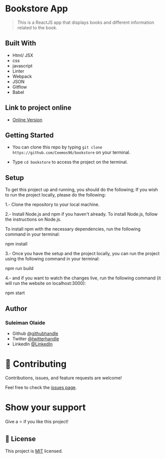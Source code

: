 # Bookstore App

> This is a ReactJS app that displays books and different information related to the book.

## Built With

- Html/ JSX
- css
- javascript
- Linter
- Webpack
- JSON
- Gitflow
- Babel

## Link to project online
- [Online Version]()

## Getting Started

- You can clone this repo by typing `git clone https://github.com/Ceemos96/bookstore` on your terminal.

- Type `cd bookstore` to access the project on the terminal.

## Setup

To get this project up and running, you should do the following; If you wish to run the project locally, please do the following:

1.- Clone the repository to your local machine. 

2.- Install Node.js and npm if you haven't already. To install Node.js, follow the instructions on Node.js.

To install npm with the necessary dependencies, run the following command in your terminal: 

npm install 

3.- Once you have the setup and the project locally, you can run the project using the following command in your terminal:

npm run build

4.- and if you want to watch the changes live, run the following command (it will run the website on localhost:3000):

npm start

## Author
### **Suleiman Olaide**

- Github [@githubhandle](https://github.com/ceemos96)
- Twitter [@twitterhandle](https://twitter.com/ceemos_dev)
- LinkedIn [@LinkedIn](https://www.linkedin.com/in/suleiman-olaide-97689b154/)

# 🤝 Contributing

Contributions, issues, and feature requests are welcome!

Feel free to check the [issues page](https://github.com/Ceemos96/bookstore/issues).

# Show your support

Give a ⭐️ if you like this project!

## 📝 License

This project is [MIT](https://github.com/Ceemos96/bookstore/blob/dev/LICENSE) licensed.